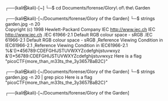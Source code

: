 ┌──(kali㉿kali)-[~]
└─$ cd Documents/forense/Glory\ of\ the\ Garden 
                                                                                 
┌──(kali㉿kali)-[~/Documents/forense/Glory of the Garden]
└─$ strings garden.jpg -n 20                        
Copyright (c) 1998 Hewlett-Packard Company
IEC http://www.iec.ch
IEC http://www.iec.ch
.IEC 61966-2.1 Default RGB colour space - sRGB
.IEC 61966-2.1 Default RGB colour space - sRGB
,Reference Viewing Condition in IEC61966-2.1
,Reference Viewing Condition in IEC61966-2.1
%&'()*456789:CDEFGHIJSTUVWXYZcdefghijstuvwxyz
&'()*56789:CDEFGHIJSTUVWXYZcdefghijstuvwxyz
Here is a flag "picoCTF{more_than_m33ts_the_3y3657BaB2C}"
                                                                            
┌──(kali㉿kali)-[~/Documents/forense/Glory of the Garden]
└─$ strings garden.jpg -n 20 | grep pico
Here is a flag "picoCTF{more_than_m33ts_the_3y3657BaB2C}"
                                                                            
┌──(kali㉿kali)-[~/Documents/forense/Glory of the Garden]
